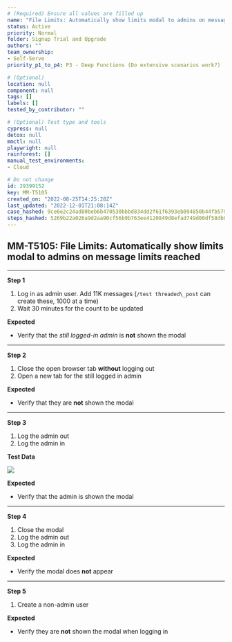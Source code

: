 ```yaml
---
# (Required) Ensure all values are filled up
name: "File Limits: Automatically show limits modal to admins on message limits reached"
status: Active
priority: Normal
folder: Signup Trial and Upgrade
authors: ""
team_ownership: 
- Self-Serve
priority_p1_to_p4: P3 - Deep Functions (Do extensive scenarios work?)

# (Optional)
location: null
component: null
tags: []
labels: []
tested_by_contributor: ""

# (Optional) Test type and tools
cypress: null
detox: null
mmctl: null
playwright: null
rainforest: []
manual_test_environments: 
- Cloud

# Do not change
id: 29399152
key: MM-T5105
created_on: "2022-08-25T14:25:28Z"
last_updated: "2022-12-01T21:08:14Z"
case_hashed: 9ce6e2c24ad80beb6b470530bbbd834dd2f61f6393eb094850b44fb579a310e96bd4050aa2eae51b54d78469b445e438
steps_hashed: 5269b22a026a9d2aa90cf56b9b763ee4120849d8efad749d00df58db06462897cb09fd25c863944ca666ebe571e3411d
---
```


<!-- (Auto-generated) Based on frontmatter's "key" and "name" -->

## MM-T5105: File Limits: Automatically show limits modal to admins on message limits reached

---

**Step 1**

1. Log in as admin user. Add 11K messages (`/test threaded\_post` can create these, 1000 at a time)
2. Wait 30 minutes for the count to be updated

**Expected**

- Verify that the _still logged-in admin_ is **not** shown the modal

---

**Step 2**

1. Close the open browser tab **without** logging out
2. Open a new tab for the still logged in admin

**Expected**

- Verify that they are **not** shown the modal

---

**Step 3**

1. Log the admin out
2. Log the admin in

**Test Data**

![](https://cloudfront.tm4j.smartbear.com/tenant/ad722c15-e2a6-3788-82f3-92f99221f446/project/10302/embedded-f3277290f945470c4add5d21ef3dc7ca7b74388fc7152bfb6b99ae58c66a95a8-1661438065308-1661438065308.png)

**Expected**

- Verify that the admin is shown the modal

---

**Step 4**

1. Close the modal
2. Log the admin out
3. Log the admin in

**Expected**

- Verify the modal does **not** appear

---

**Step 5**

1. Create a non-admin user

**Expected**

- Verify they are **not** shown the modal when logging in
